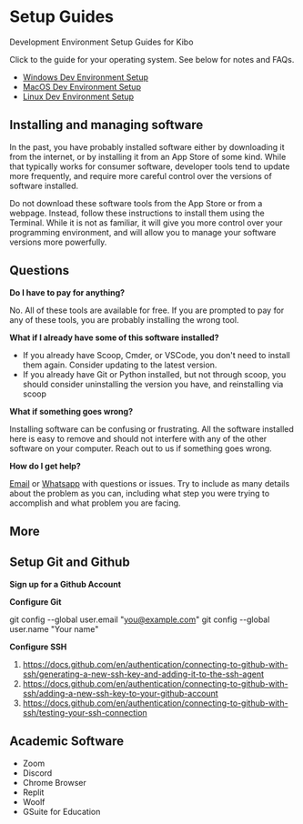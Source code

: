 # Setup Guides

Development Environment Setup Guides for Kibo

Click to the guide for your operating system. See below for notes and FAQs.

- [Windows Dev Environment Setup](./windows-setup-guide.md)
- [MacOS Dev Environment Setup](./macos-setup-guide.md)
- [Linux Dev Environment Setup](./linux-setup-guide.md)

## Installing and managing software

In the past, you have probably installed software either by downloading it from the internet, or by installing it from an App Store of some kind. While that typically works for consumer software, developer tools tend to update more frequently, and require more careful control over the versions of software installed. 

Do not download these software tools from the App Store or from a webpage. Instead, follow these instructions to install them using the Terminal. While it is not as familiar, it will give you more control over your programming environment, and will allow you to manage your software versions more powerfully.

## Questions

**Do I have to pay for anything?**

No. All of these tools are available for free. If you are prompted to pay for any of these tools, you are probably installing the wrong tool.

**What if I already have some of this software installed?**

- If you already have Scoop, Cmder, or VSCode, you don't need to install them again. Consider updating to the latest version.
- If you already have Git or Python installed, but not through scoop, you should consider uninstalling the version you have, and reinstalling via scoop

**What if something goes wrong?**

Installing software can be confusing or frustrating. All the software installed
here is easy to remove and should not interfere with any of the other software
on your computer. Reach out to us if something goes wrong.

**How do I get help?**

[Email](mailto:hello@kibo.school) or [Whatsapp](https://bit.ly/WhatsAppKibo) with questions or issues. Try to include as many details about the problem as you can, including what step you were trying to accomplish and what problem you are facing.


## More

## Setup Git and Github

**Sign up for a Github Account**

**Configure Git**

git config --global user.email "you@example.com"
git config --global user.name "Your name"

**Configure SSH**

1. https://docs.github.com/en/authentication/connecting-to-github-with-ssh/generating-a-new-ssh-key-and-adding-it-to-the-ssh-agent
2. https://docs.github.com/en/authentication/connecting-to-github-with-ssh/adding-a-new-ssh-key-to-your-github-account
3. https://docs.github.com/en/authentication/connecting-to-github-with-ssh/testing-your-ssh-connection

## Academic Software

- Zoom
- Discord
- Chrome Browser
- Replit
- Woolf
- GSuite for Education


